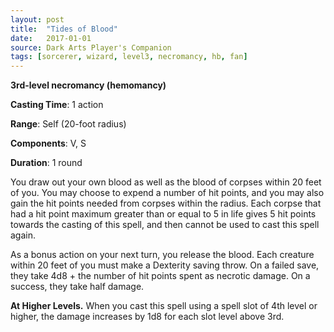 ```yaml
---
layout: post
title:  "Tides of Blood"
date:   2017-01-01
source: Dark Arts Player's Companion
tags: [sorcerer, wizard, level3, necromancy, hb, fan]
---
```


**3rd-level necromancy (hemomancy)**

**Casting Time**: 1 action

**Range**: Self (20-foot radius)

**Components**: V, S

**Duration**: 1 round

You draw out your own blood as well as the blood of corpses within 20 feet of you. You may choose to expend a number of hit points, and you may also gain the hit points needed from corpses within the radius. Each corpse that had a hit point maximum greater than or equal to 5 in life gives 5 hit points towards the casting of this spell, and then cannot be used to cast this spell again.

As a bonus action on your next turn, you release the blood. Each creature within 20 feet of you must make a Dexterity saving throw. On a failed save, they take 4d8 + the number of hit points spent as necrotic damage. On a success, they take half damage.

**At Higher Levels.** When you cast this spell using a spell slot of 4th level or higher, the damage increases by 1d8 for each slot level above 3rd.
